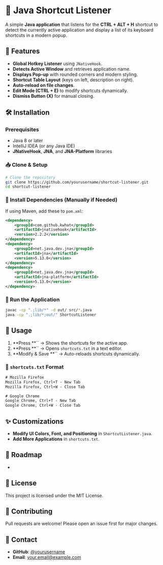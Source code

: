 # 🚀 Java Shortcut Listener

A simple **Java application** that listens for the **CTRL + ALT + H** shortcut to detect the currently active application and display a list of its keyboard shortcuts in a modern popup.



## 🎯 Features

- **Global Hotkey Listener** using `JNativeHook`.
- **Detects Active Window** and retrieves application name.
- **Displays Pop-up** with rounded corners and modern styling.
- **Shortcut Table Layout** (keys on left, description on right).
- **Auto-reload on file changes**.
- **Edit Mode (CTRL + E)** to modify shortcuts dynamically.
- **Dismiss Button (X)** for manual closing.

## 🛠 Installation

### Prerequisites

- Java 8 or later
- IntelliJ IDEA (or any Java IDE)
- **JNativeHook**, **JNA**, and **JNA-Platform** libraries

### 📥 Clone & Setup

```sh
# Clone the repository
git clone https://github.com/yourusername/shortcut-listener.git
cd shortcut-listener
```

### 🔧 Install Dependencies (Manually if Needed)

If using Maven, add these to `pom.xml`:

```xml
<dependency>
    <groupId>com.github.kwhat</groupId>
    <artifactId>jnativehook</artifactId>
    <version>2.2.2</version>
</dependency>
<dependency>
    <groupId>net.java.dev.jna</groupId>
    <artifactId>jna</artifactId>
    <version>5.13.0</version>
</dependency>
<dependency>
    <groupId>net.java.dev.jna</groupId>
    <artifactId>jna-platform</artifactId>
    <version>5.13.0</version>
</dependency>
```

### 🏃 Run the Application

```sh
javac -cp ".;lib/*" -d out/ src/*.java
java -cp ".;lib/*;out/" ShortcutListener
```

## 📖 Usage

1. \*\*Press \*\*\`\` → Shows the shortcuts for the active app.
2. \*\*Press \*\*\`\` → Opens `shortcuts.txt` in a text editor.
3. \*\*Modify & Save \*\*\`\` → Auto-reloads shortcuts dynamically.

### 📂 `shortcuts.txt` Format

```txt
# Mozilla Firefox
Mozilla Firefox, Ctrl+T - New Tab
Mozilla Firefox, Ctrl+W - Close Tab

# Google Chrome
Google Chrome, Ctrl+T - New Tab
Google Chrome, Ctrl+W - Close Tab
```

## ✨ Customizations

- **Modify UI Colors, Font, and Positioning** in `ShortcutListener.java`.
- **Add More Applications** in `shortcuts.txt`.

## 🎯 Roadmap

-

## 📜 License

This project is licensed under the MIT License.

## 🤝 Contributing

Pull requests are welcome! Please open an issue first for major changes.

## 📧 Contact

- **GitHub**: [@yourusername](https://github.com/yourusername)
- **Email**: [your.email@example.com](mailto\:your.email@example.com)

